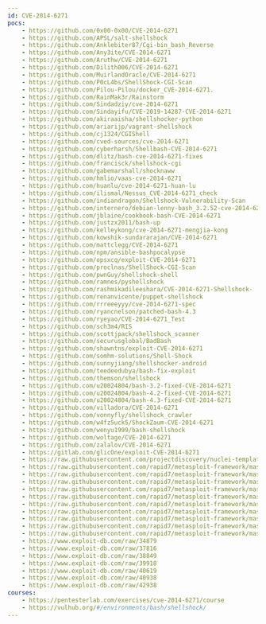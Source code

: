 ```yaml
---
id: CVE-2014-6271
pocs:
    - https://github.com/0x00-0x00/CVE-2014-6271
    - https://github.com/APSL/salt-shellshock
    - https://github.com/Anklebiter87/Cgi-bin_bash_Reverse
    - https://github.com/Any3ite/CVE-2014-6271
    - https://github.com/Aruthw/CVE-2014-6271
    - https://github.com/Dilith006/CVE-2014-6271
    - https://github.com/MuirlandOracle/CVE-2014-6271
    - https://github.com/P0cL4bs/ShellShock-CGI-Scan
    - https://github.com/Pilou-Pilou/docker_CVE-2014-6271.
    - https://github.com/RainMak3r/Rainstorm
    - https://github.com/Sindadziy/cve-2014-6271
    - https://github.com/Sindayifu/CVE-2019-14287-CVE-2014-6271
    - https://github.com/akiraaisha/shellshocker-python
    - https://github.com/ariarijp/vagrant-shellshock
    - https://github.com/cj1324/CGIShell
    - https://github.com/cved-sources/cve-2014-6271
    - https://github.com/cyberharsh/Shellbash-CVE-2014-6271
    - https://github.com/dlitz/bash-cve-2014-6271-fixes
    - https://github.com/francisck/shellshock-cgi
    - https://github.com/gabemarshall/shocknaww
    - https://github.com/hmlio/vaas-cve-2014-6271
    - https://github.com/huanlu/cve-2014-6271-huan-lu
    - https://github.com/ilismal/Nessus_CVE-2014-6271_check
    - https://github.com/indiandragon/Shellshock-Vulnerability-Scan
    - https://github.com/internero/debian-lenny-bash_3.2.52-cve-2014-6271
    - https://github.com/jblaine/cookbook-bash-CVE-2014-6271
    - https://github.com/justzx2011/bash-up
    - https://github.com/kelleykong/cve-2014-6271-mengjia-kong
    - https://github.com/kowshik-sundararajan/CVE-2014-6271
    - https://github.com/mattclegg/CVE-2014-6271
    - https://github.com/npm/ansible-bashpocalypse
    - https://github.com/opsxcq/exploit-CVE-2014-6271
    - https://github.com/proclnas/ShellShock-CGI-Scan
    - https://github.com/pwnGuy/shellshock-shell
    - https://github.com/ramnes/pyshellshock
    - https://github.com/rashmikadileeshara/CVE-2014-6271-Shellshock-
    - https://github.com/renanvicente/puppet-shellshock
    - https://github.com/rrreeeyyy/cve-2014-6271-spec
    - https://github.com/ryancnelson/patched-bash-4.3
    - https://github.com/ryeyao/CVE-2014-6271_Test
    - https://github.com/sch3m4/RIS
    - https://github.com/scottjpack/shellshock_scanner
    - https://github.com/securusglobal/BadBash
    - https://github.com/shawntns/exploit-CVE-2014-6271
    - https://github.com/somhm-solutions/Shell-Shock
    - https://github.com/sunnyjiang/shellshocker-android
    - https://github.com/teedeedubya/bash-fix-exploit
    - https://github.com/themson/shellshock
    - https://github.com/u20024804/bash-3.2-fixed-CVE-2014-6271
    - https://github.com/u20024804/bash-4.2-fixed-CVE-2014-6271
    - https://github.com/u20024804/bash-4.3-fixed-CVE-2014-6271
    - https://github.com/villadora/CVE-2014-6271
    - https://github.com/vonnyfly/shellshock_crawler
    - https://github.com/w4fz5uck5/ShockZaum-CVE-2014-6271
    - https://github.com/wenyu1999/bash-shellshock
    - https://github.com/woltage/CVE-2014-6271
    - https://github.com/zalalov/CVE-2014-6271
    - https://gitlab.com/glicOne/exploit-CVE-2014-6271
    - https://raw.githubusercontent.com/projectdiscovery/nuclei-templates/master/cves/CVE-2014-6271.yaml
    - https://raw.githubusercontent.com/rapid7/metasploit-framework/master/modules/auxiliary/scanner/http/apache_mod_cgi_bash_env.rb
    - https://raw.githubusercontent.com/rapid7/metasploit-framework/master/modules/auxiliary/server/dhclient_bash_env.rb
    - https://raw.githubusercontent.com/rapid7/metasploit-framework/master/modules/exploits/linux/http/advantech_switch_bash_env_exec.rb
    - https://raw.githubusercontent.com/rapid7/metasploit-framework/master/modules/exploits/linux/http/ipfire_bashbug_exec.rb
    - https://raw.githubusercontent.com/rapid7/metasploit-framework/master/modules/exploits/multi/ftp/pureftpd_bash_env_exec.rb
    - https://raw.githubusercontent.com/rapid7/metasploit-framework/master/modules/exploits/multi/http/apache_mod_cgi_bash_env_exec.rb
    - https://raw.githubusercontent.com/rapid7/metasploit-framework/master/modules/exploits/multi/http/cups_bash_env_exec.rb
    - https://raw.githubusercontent.com/rapid7/metasploit-framework/master/modules/exploits/osx/local/vmware_bash_function_root.rb
    - https://raw.githubusercontent.com/rapid7/metasploit-framework/master/modules/exploits/unix/dhcp/bash_environment.rb
    - https://raw.githubusercontent.com/rapid7/metasploit-framework/master/modules/exploits/unix/smtp/qmail_bash_env_exec.rb
    - https://www.exploit-db.com/raw/34879
    - https://www.exploit-db.com/raw/37816
    - https://www.exploit-db.com/raw/38849
    - https://www.exploit-db.com/raw/39918
    - https://www.exploit-db.com/raw/40619
    - https://www.exploit-db.com/raw/40938
    - https://www.exploit-db.com/raw/42938
courses:
    - https://pentesterlab.com/exercises/cve-2014-6271/course
    - https://vulhub.org/#/environments/bash/shellshock/
---
```

